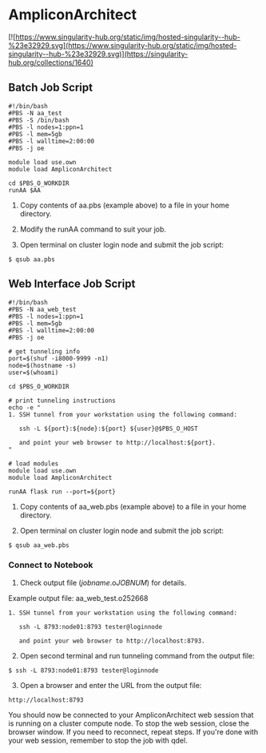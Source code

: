 # AmpliconArchitect 
[![https://www.singularity-hub.org/static/img/hosted-singularity--hub-%23e32929.svg](https://www.singularity-hub.org/static/img/hosted-singularity--hub-%23e32929.svg)](https://singularity-hub.org/collections/1640)

## Batch Job Script
```
#!/bin/bash
#PBS -N aa_test
#PBS -S /bin/bash
#PBS -l nodes=1:ppn=1
#PBS -l mem=5gb
#PBS -l walltime=2:00:00
#PBS -j oe

module load use.own
module load AmpliconArchitect

cd $PBS_O_WORKDIR
runAA $AA 
```
1. Copy contents of aa.pbs (example above) to a file in your home directory.

2. Modify the runAA command to suit your job.

3. Open terminal on cluster login node and submit the job script:

```
$ qsub aa.pbs
```

## Web Interface Job Script
```
#!/bin/bash
#PBS -N aa_web_test
#PBS -l nodes=1:ppn=1
#PBS -l mem=5gb
#PBS -l walltime=2:00:00
#PBS -j oe

# get tunneling info
port=$(shuf -i8000-9999 -n1)
node=$(hostname -s)
user=$(whoami)

cd $PBS_O_WORKDIR

# print tunneling instructions 
echo -e "
1. SSH tunnel from your workstation using the following command:

   ssh -L ${port}:${node}:${port} ${user}@$PBS_O_HOST

   and point your web browser to http://localhost:${port}.
"

# load modules
module load use.own
module load AmpliconArchitect

runAA flask run --port=${port}
```
1. Copy contents of aa_web.pbs (example above) to a file in your home directory.

2. Open terminal on cluster login node and submit the job script:

```
$ qsub aa_web.pbs
```

### Connect to Notebook
1. Check output file (*jobname*.o*JOBNUM*) for details.

Example output file: aa_web_test.o252668
```
1. SSH tunnel from your workstation using the following command:

   ssh -L 8793:node01:8793 tester@loginnode

   and point your web browser to http://localhost:8793.
```

2. Open second terminal and run tunneling command from the output file:
```
$ ssh -L 8793:node01:8793 tester@loginnode
```
3. Open a browser and enter the URL from the output file:
```
http://localhost:8793
```
You should now be connected to your AmpliconArchitect web session that is running on a cluster compute node. To stop the web session, close the browser window. If you need to reconnect, repeat steps. If you're done with your web session, remember to stop the job with qdel.
